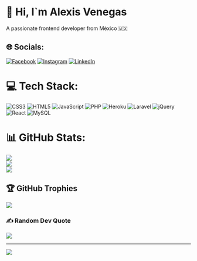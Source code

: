 # 💫 Hi, I`m Alexis Venegas
A passionate frontend developer from México 🇲🇽


## 🌐 Socials:
[![Facebook](https://img.shields.io/badge/Facebook-%231877F2.svg?logo=Facebook&logoColor=white)](https://facebook.com/Alexisvenegas) [![Instagram](https://img.shields.io/badge/Instagram-%23E4405F.svg?logo=Instagram&logoColor=white)](https://instagram.com/alex.vennegas) [![LinkedIn](https://img.shields.io/badge/LinkedIn-%230077B5.svg?logo=linkedin&logoColor=white)](https://linkedin.com/in/alexis-venegas-gonzalez) 

# 💻 Tech Stack:
![CSS3](https://img.shields.io/badge/css3-%231572B6.svg?style=flat&logo=css3&logoColor=white) ![HTML5](https://img.shields.io/badge/html5-%23E34F26.svg?style=flat&logo=html5&logoColor=white) ![JavaScript](https://img.shields.io/badge/javascript-%23323330.svg?style=flat&logo=javascript&logoColor=%23F7DF1E) ![PHP](https://img.shields.io/badge/php-%23777BB4.svg?style=flat&logo=php&logoColor=white) ![Heroku](https://img.shields.io/badge/heroku-%23430098.svg?style=flat&logo=heroku&logoColor=white) ![Laravel](https://img.shields.io/badge/laravel-%23FF2D20.svg?style=flat&logo=laravel&logoColor=white) ![jQuery](https://img.shields.io/badge/jquery-%230769AD.svg?style=flat&logo=jquery&logoColor=white) ![React](https://img.shields.io/badge/react-%2320232a.svg?style=flat&logo=react&logoColor=%2361DAFB) ![MySQL](https://img.shields.io/badge/mysql-%2300f.svg?style=flat&logo=mysql&logoColor=white)
# 📊 GitHub Stats:
![](https://github-readme-stats.vercel.app/api?username=AlexisVennegas&theme=dark&hide_border=true&include_all_commits=true&count_private=false)<br/>
![](https://github-readme-streak-stats.herokuapp.com/?user=AlexisVennegas&theme=dark&hide_border=true)<br/>
![](https://github-readme-stats.vercel.app/api/top-langs/?username=AlexisVennegas&theme=dark&hide_border=true&include_all_commits=true&count_private=false&layout=compact)

## 🏆 GitHub Trophies
![](https://github-profile-trophy.vercel.app/?username=AlexisVennegas&theme=nord&no-frame=false&no-bg=false&margin-w=4)

### ✍️ Random Dev Quote
![](https://quotes-github-readme.vercel.app/api?type=horizontal&theme=light)

---
[![](https://visitcount.itsvg.in/api?id=AlexisVennegas&icon=0&color=0)](https://visitcount.itsvg.in)
